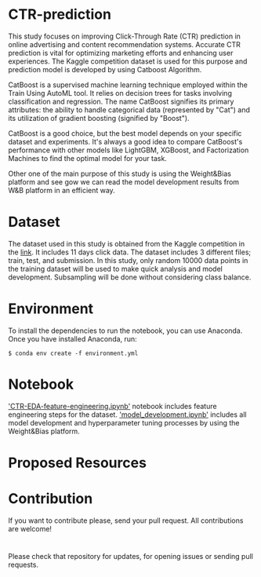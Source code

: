 # CTR-prediction
This study focuses on improving Click-Through Rate (CTR) prediction in online advertising and content recommendation systems. Accurate CTR prediction is vital for optimizing marketing efforts and enhancing user experiences. The Kaggle competition dataset is used for this purpose and prediction model is developed by using Catboost Algorithm. 

CatBoost is a supervised machine learning technique employed within the Train Using AutoML tool. It relies on decision trees for tasks involving classification and regression. The name CatBoost signifies its primary attributes: the ability to handle categorical data (represented by "Cat") and its utilization of gradient boosting (signified by "Boost").

CatBoost is a good choice, but the best model depends on your specific dataset and experiments. It's always a good idea to compare CatBoost's performance with other models like LightGBM, XGBoost, and Factorization Machines to find the optimal model for your task. 

Other one of the main purpose of this study is using the Weight&Bias platform and see gow we can read the model development results from W&B platform in an efficient way.

# Dataset
The dataset used in this study is obtained from the Kaggle competition in the [link][id/name]. It includes 11 days click data.
The dataset includes 3 different files; train, test, and submission. In this study, only random 10000 data points in the training dataset will be used to make quick analysis and model development. Subsampling will be done without considering class balance.

[id/name]: https://www.kaggle.com/competitions/avazu-ctr-prediction/overview


# Environment
To install the dependencies to run the notebook, you can use Anaconda. Once you have installed Anaconda, run:

`$ conda env create -f environment.yml`

# Notebook 
['CTR-EDA-feature-engineering.ipynb'][notebook1] notebook includes feature engineering steps for the dataset. ['model_development.ipynb'][id/name] includes all model development and hyperparameter tuning processes by using the Weight&Bias platform.

[notebook1]: https://github.com/ftmoztl/CTR-prediction/blob/main/CTR-EDA-feature-engineering.ipynb
[id/name]: https://github.com/ftmoztl/CTR-prediction/blob/main/model-development.ipynb

# Proposed Resources


# Contribution
If you want to contribute please, send your pull request. All contributions are welcome!

#
Please check that repository for updates, for opening issues or sending pull requests.